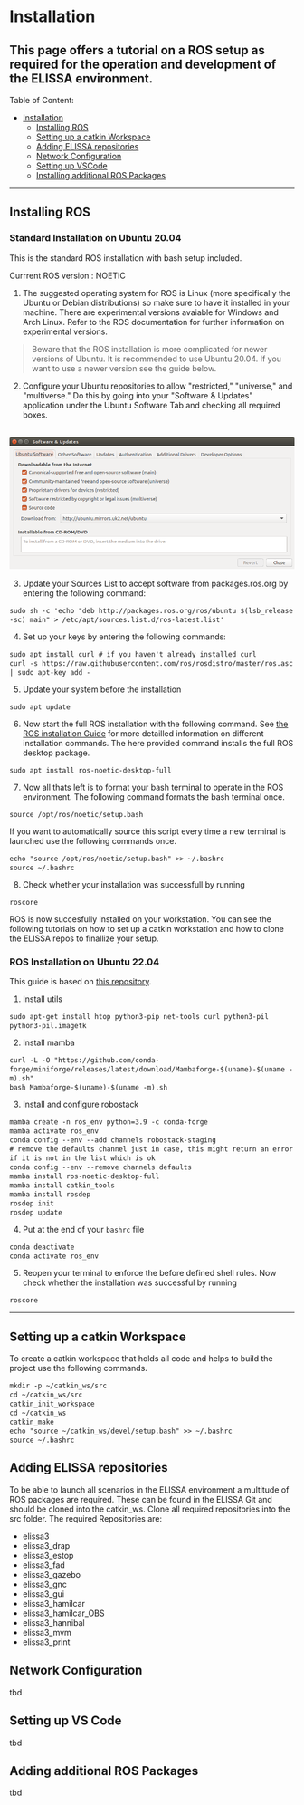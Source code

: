 # Installation

This page offers a tutorial on a ROS setup as required for the operation and development of the ELISSA environment.
---

Table of Content:
- [Installation](#installation)
  - [Installing ROS](#installing-ros)
  - [Setting up a catkin Workspace](#setting-up-a-catkin-workspace)
  - [Adding ELISSA repositories](#adding-elissa-repositories)
  - [Network Configuration](#network-configuration)
  - [Setting up VSCode](#setting-up-vscode)
  - [Installing additional ROS Packages](#installing-additional-ros-packages)

---

## Installing ROS

### Standard Installation on Ubuntu 20.04

This is the standard ROS installation with bash setup included. 

Currrent ROS version : NOETIC

1. The suggested operating system for ROS is Linux (more specifically the Ubuntu or Debian distributions) so make sure to have it installed in your machine. There are experimental versions avaiable for Windows and Arch Linux. Refer to the ROS documentation for further information on experimental versions. 

> Beware that the ROS installation is more complicated for newer versions of Ubuntu. It is recommended to use Ubuntu 20.04. If you want to use a newer version see the guide below.

2. Configure your Ubuntu repositories to allow "restricted," "universe," and "multiverse."
Do this by going into your "Software & Updates" application under the Ubuntu Software Tab and checking all required boxes. 

<br> <img src="wiki/graphics/Software Sources.png" alt="Software Sources" width="800">

3. Update your Sources List to accept software from packages.ros.org by entering the following command:

```shell
sudo sh -c 'echo "deb http://packages.ros.org/ros/ubuntu $(lsb_release -sc) main" > /etc/apt/sources.list.d/ros-latest.list'
```

4. Set up your keys by entering the following commands:

```shell
sudo apt install curl # if you haven't already installed curl
curl -s https://raw.githubusercontent.com/ros/rosdistro/master/ros.asc | sudo apt-key add -
```

5. Update your system before the installation

```shell
sudo apt update
```

6. Now start the full ROS installation with the following command. See [the ROS installation Guide](http://wiki.ros.org/noetic/Installation/Ubuntu) for more detailled information on different installation commands. The here provided command installs the full ROS desktop package.

```shell
sudo apt install ros-noetic-desktop-full
```

7. Now all thats left is to format your bash terminal to operate in the ROS environment. The following command formats the bash terminal once.

```shell
source /opt/ros/noetic/setup.bash
```

If you want to automatically source this script every time a new terminal is launched use the following commands once. 

```shell
echo "source /opt/ros/noetic/setup.bash" >> ~/.bashrc
source ~/.bashrc
```
8. Check whether your installation was successfull by running
```shell
roscore
```

ROS is now succesfully installed on your workstation. You can see the following tutorials on how to set up a catkin workstation and how to clone the ELISSA repos to finallize your setup.

### ROS Installation on Ubuntu 22.04

This guide is based on [this repository](https://github.com/lesaf92/ros_noetic_ubuntu22/blob/main/README.md?plain=1).

1. Install utils
```shell
sudo apt-get install htop python3-pip net-tools curl python3-pil python3-pil.imagetk
```
2. Install mamba
```shell
curl -L -O "https://github.com/conda-forge/miniforge/releases/latest/download/Mambaforge-$(uname)-$(uname -m).sh"
bash Mambaforge-$(uname)-$(uname -m).sh
```
3. Install and configure robostack
```shell
mamba create -n ros_env python=3.9 -c conda-forge
mamba activate ros_env
conda config --env --add channels robostack-staging
# remove the defaults channel just in case, this might return an error if it is not in the list which is ok
conda config --env --remove channels defaults
mamba install ros-noetic-desktop-full
mamba install catkin_tools
mamba install rosdep
rosdep init
rosdep update
```
4. Put at the end of your `bashrc` file
```shell
conda deactivate
conda activate ros_env
```

5. Reopen your terminal to enforce the before defined shell rules. Now check whether the installation was successful by running

```shell
roscore
```
--- 

## Setting up a catkin Workspace

To create a catkin workspace that holds all code and helps to build the project use the following commands.
```shell
mkdir -p ~/catkin_ws/src
cd ~/catkin_ws/src
catkin_init_workspace
cd ~/catkin_ws
catkin_make
echo "source ~/catkin_ws/devel/setup.bash" >> ~/.bashrc
source ~/.bashrc
```

## Adding ELISSA repositories

To be able to launch all scenarios in the ELISSA environment a multitude of ROS packages are required. These can be found in the ELISSA Git and should be cloned into the catkin_ws.
Clone all required repositories into the src folder.
The required Repositories are:
- elissa3
- elissa3_drap
- elissa3_estop
- elissa3_fad
- elissa3_gazebo
- elissa3_gnc
- elissa3_gui
- elissa3_hamilcar
- elissa3_hamilcar_OBS
- elissa3_hannibal
- elissa3_mvm
- elissa3_print

## Network Configuration

tbd

## Setting up VS Code

tbd

## Adding additional ROS Packages

tbd

